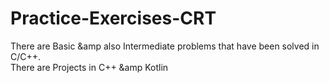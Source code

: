 # Practice-Exercises-CRT
There are Basic &amp also Intermediate problems that have been solved in C/C++. <br>
There are Projects in C++ &amp Kotlin
